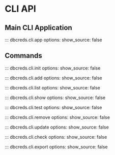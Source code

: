 # CLI API

## Main CLI Application

::: dbcreds.cli.app
    options:
      show_source: false

## Commands

::: dbcreds.cli.init
    options:
      show_source: false

::: dbcreds.cli.add
    options:
      show_source: false

::: dbcreds.cli.list
    options:
      show_source: false

::: dbcreds.cli.show
    options:
      show_source: false

::: dbcreds.cli.test
    options:
      show_source: false

::: dbcreds.cli.remove
    options:
      show_source: false

::: dbcreds.cli.update
    options:
      show_source: false

::: dbcreds.cli.check
    options:
      show_source: false

::: dbcreds.cli.export
    options:
      show_source: false
